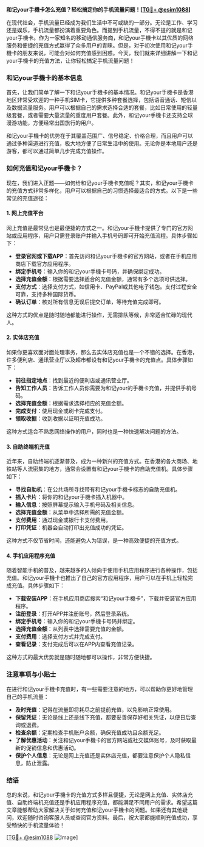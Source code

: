 **和记your手機卡怎么充值？轻松搞定你的手机流量问题！[[TG💪+ @esim1088](https://t.me/s/esim1088)]**

在现代社会，手机流量已经成为我们生活中不可或缺的一部分。无论是工作、学习还是娱乐，手机流量都扮演着重要角色。而提到手机流量，不得不提的就是和记your手機卡。作为一家知名的移动通信服务商，和记your手機卡以其优质的网络服务和便捷的充值方式赢得了众多用户的青睐。但是，对于初次使用和记your手機卡的朋友来说，可能会对如何充值感到困惑。今天，我们就来详细讲解一下和记your手機卡的充值方法，让你轻松搞定手机流量问题！

### 和记your手機卡的基本信息

首先，让我们简单了解一下和记your手機卡的基本情况。和记your手機卡是香港地区非常受欢迎的一种手机SIM卡，它提供多种套餐选择，包括语音通话、短信以及数据流量服务。用户可以根据自己的需求选择合适的套餐，比如日常使用的轻量级套餐，或者需要大量流量的重度用户套餐。此外，和记your手機卡还支持全球漫游功能，方便经常出国旅行的用户。

和记your手機卡的优势在于其覆盖范围广、信号稳定、价格合理，而且用户可以通过多种渠道进行充值，极大地方便了日常生活中的使用。无论你是本地用户还是游客，都可以通过简单几步完成充值操作。

### 如何充值和记your手機卡？

现在，我们进入正题——如何给和记your手機卡充值呢？其实，和记your手機卡的充值方式非常多样化，用户可以根据自己的习惯选择最适合的方式。以下是一些常见的充值途径：

#### 1. 网上充值平台

网上充值是最常见也是最便捷的方式之一。和记your手機卡提供了专门的官方网站或应用程序，用户只需登录账户并输入手机号码即可开始充值流程。具体步骤如下：

- **登录官网或下载APP**：首先访问和记your手機卡的官方网站，或者在手机应用商店下载官方应用程序。
- **绑定手机号**：输入你的和记your手機卡号码，并确保绑定成功。
- **选择充值金额**：根据需要选择适合的充值金额，通常有多个选项可供选择。
- **支付方式**：选择支付方式，如信用卡、PayPal或其他电子钱包。支付过程安全可靠，支持多种国际货币。
- **确认订单**：核对所有信息无误后提交订单，等待充值完成即可。

这种方式的优点是随时随地都能进行操作，无需排队等候，非常适合忙碌的现代人。

#### 2. 实体店充值

如果你更喜欢面对面处理事务，那么去实体店充值也是一个不错的选择。在香港，许多便利店、通讯营业厅以及超市都设有和记your手機卡的充值点。具体步骤如下：

- **前往指定地点**：找到最近的便利店或通讯营业厅。
- **告知工作人员**：告诉工作人员你需要为和记your的手機卡充值，并提供手机号码。
- **选择充值金额**：根据需求选择相应的充值金额。
- **完成支付**：使用现金或刷卡完成支付。
- **领取收据**：收到收据以证明充值成功。

这种方式适合不熟悉网络操作的用户，同时也是一种快速解决问题的方法。

#### 3. 自助终端机充值

近年来，自助终端机逐渐普及，成为一种新兴的充值方式。在香港的各大商场、地铁站等人流密集的地方，通常会设置有和记your手機卡的自助充值机。具体步骤如下：

- **寻找自助机**：在公共场所寻找带有和记your手機卡标志的自助充值机。
- **插入卡片**：将你的和记your手機卡插入机器中。
- **输入信息**：按照屏幕提示输入手机号码及相关信息。
- **选择充值金额**：从菜单中选择所需的充值金额。
- **支付费用**：通过现金或银行卡支付费用。
- **打印凭证**：机器会自动打印出充值成功的凭证。

这种方式不仅节省时间，还能避免人为错误，是一种高效便捷的充值方式。

#### 4. 手机应用程序充值

随着智能手机的普及，越来越多的人倾向于使用手机应用程序进行各种操作，包括充值。和记your手機卡也推出了自己的官方应用程序，用户可以在手机上轻松完成充值。具体步骤如下：

- **下载安装APP**：在手机应用商店搜索“和记your手機卡”，下载并安装官方应用程序。
- **注册登录**：打开APP并注册账号，然后登录系统。
- **绑定手机号**：输入你的和记your手機卡号码并绑定。
- **选择充值金额**：从列表中选择需要充值的金额。
- **支付费用**：选择支付方式并完成支付。
- **查看记录**：支付完成后可以在APP内查看充值记录。

这种方式的最大优势就是随时随地都可以操作，非常方便快捷。

### 注意事项与小贴士

在进行和记your手機卡充值时，有一些需要注意的地方，可以帮助你更好地管理自己的手机流量：

- **及时充值**：记得在流量即将耗尽之前提前充值，以免影响正常使用。
- **保留凭证**：无论是线上还是线下充值，都要妥善保存好相关凭证，以便日后查询或退费。
- **检查余额**：定期检查手机账户余额，确保充值成功且余额充足。
- **了解优惠活动**：关注和记your手機卡的官方网站或社交媒体账号，及时获取最新的促销信息和优惠活动。
- **保护个人信息**：无论是网上充值还是实体店充值，都要注意保护个人隐私信息，防止泄露。

### 结语

总的来说，和记your手機卡的充值方式多样且便捷，无论是网上充值、实体店充值、自助终端机充值还是手机应用程序充值，都能满足不同用户的需求。希望这篇文章能够帮助大家解决关于如何充值和记your手機卡的问题。如果还有其他疑问，欢迎随时咨询客服人员或查阅官方资料。最后，祝大家都能顺利充值成功，享受畅快的手机流量体验！

[[TG💪+ @esim1088](https://t.me/s/esim1088) ![Image](https://i.postimg.cc/4NQfJmqS/Snipaste-2025-05-13-00-14-12.png)]
